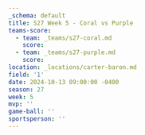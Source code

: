 ```yaml
---
_schema: default
title: S27 Week 5 - Coral vs Purple
teams-score:
  - team: _teams/s27-coral.md
    score:
  - team: _teams/s27-purple.md
    score:
location: _locations/carter-baron.md
field: '1'
date: 2024-10-13 09:00:00 -0400
season: 27
week: 5
mvp: ''
game-ball: ''
sportsperson: ''
---
```

